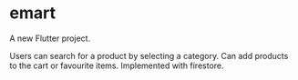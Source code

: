 # emart

A new Flutter project.

Users can search for a product by selecting a category.
Can add products to the cart or favourite items.
Implemented with firestore.
